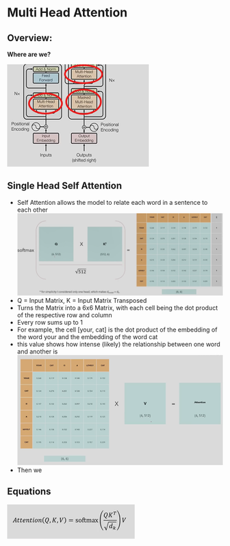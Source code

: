 # Multi Head Attention
## Overview:
**Where are we?**

![](images/multi_head_attention/2025-04-21-16-14-09.png)

## Single Head Self Attention
* Self Attention allows the model to relate each word in a sentence to each other
![](images/multi_head_attention/2025-04-21-17-08-24.png)
* Q = Input Matrix, K = Input Matrix Transposed
* Turns the Matrix into a 6x6 Matrix, with each cell being the dot product of the respective row and column
* Every row sums up to 1
* For example, the cell [your, cat] is the dot product of the embedding of the word your and the embedding of the word cat
* this value shows how intense (likely) the relationship between one word and another is
![](images/multi_head_attention/2025-04-21-17-14-29.png)
* Then we

## Equations
![](images/multi_head_attention/2025-04-21-17-10-39.png)